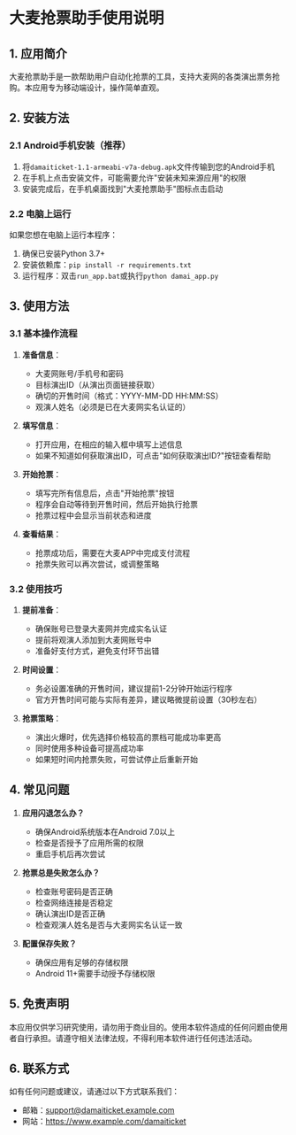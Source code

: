 # 大麦抢票助手使用说明

## 1. 应用简介

大麦抢票助手是一款帮助用户自动化抢票的工具，支持大麦网的各类演出票务抢购。本应用专为移动端设计，操作简单直观。

## 2. 安装方法

### 2.1 Android手机安装（推荐）

1. 将`damaiticket-1.1-armeabi-v7a-debug.apk`文件传输到您的Android手机
2. 在手机上点击安装文件，可能需要允许"安装未知来源应用"的权限
3. 安装完成后，在手机桌面找到"大麦抢票助手"图标点击启动

### 2.2 电脑上运行

如果您想在电脑上运行本程序：

1. 确保已安装Python 3.7+
2. 安装依赖库：`pip install -r requirements.txt`
3. 运行程序：双击`run_app.bat`或执行`python damai_app.py`

## 3. 使用方法

### 3.1 基本操作流程

1. **准备信息**：
   - 大麦网账号/手机号和密码
   - 目标演出ID（从演出页面链接获取）
   - 确切的开售时间（格式：YYYY-MM-DD HH:MM:SS）
   - 观演人姓名（必须是已在大麦网实名认证的）

2. **填写信息**：
   - 打开应用，在相应的输入框中填写上述信息
   - 如果不知道如何获取演出ID，可点击"如何获取演出ID?"按钮查看帮助

3. **开始抢票**：
   - 填写完所有信息后，点击"开始抢票"按钮
   - 程序会自动等待到开售时间，然后开始执行抢票
   - 抢票过程中会显示当前状态和进度

4. **查看结果**：
   - 抢票成功后，需要在大麦APP中完成支付流程
   - 抢票失败可以再次尝试，或调整策略

### 3.2 使用技巧

1. **提前准备**：
   - 确保账号已登录大麦网并完成实名认证
   - 提前将观演人添加到大麦网账号中
   - 准备好支付方式，避免支付环节出错

2. **时间设置**：
   - 务必设置准确的开售时间，建议提前1-2分钟开始运行程序
   - 官方开售时间可能与实际有差异，建议略微提前设置（30秒左右）

3. **抢票策略**：
   - 演出火爆时，优先选择价格较高的票档可能成功率更高
   - 同时使用多种设备可提高成功率
   - 如果短时间内抢票失败，可尝试停止后重新开始

## 4. 常见问题

1. **应用闪退怎么办？**
   - 确保Android系统版本在Android 7.0以上
   - 检查是否授予了应用所需的权限
   - 重启手机后再次尝试

2. **抢票总是失败怎么办？**
   - 检查账号密码是否正确
   - 检查网络连接是否稳定
   - 确认演出ID是否正确
   - 检查观演人姓名是否与大麦网实名认证一致

3. **配置保存失败？**
   - 确保应用有足够的存储权限
   - Android 11+需要手动授予存储权限

## 5. 免责声明

本应用仅供学习研究使用，请勿用于商业目的。使用本软件造成的任何问题由使用者自行承担。请遵守相关法律法规，不得利用本软件进行任何违法活动。

## 6. 联系方式

如有任何问题或建议，请通过以下方式联系我们：
- 邮箱：support@damaiticket.example.com
- 网站：https://www.example.com/damaiticket 